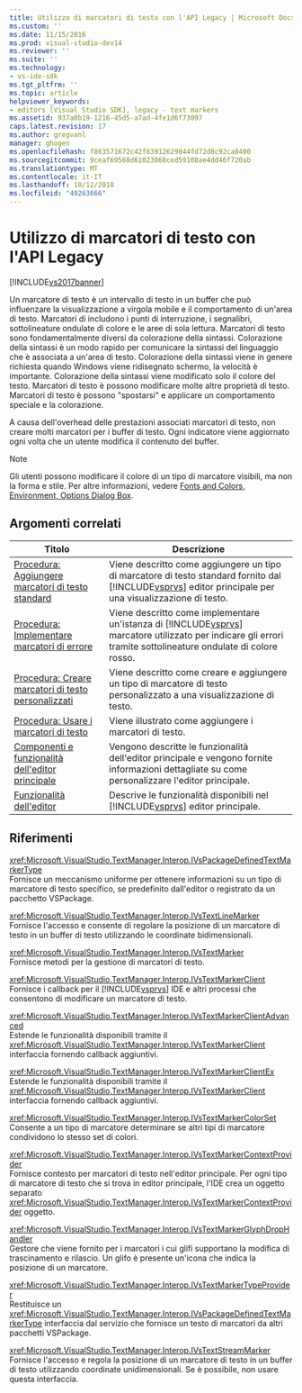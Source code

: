 ```yaml
---
title: Utilizzo di marcatori di testo con l'API Legacy | Microsoft Docs
ms.custom: ''
ms.date: 11/15/2016
ms.prod: visual-studio-dev14
ms.reviewer: ''
ms.suite: ''
ms.technology:
- vs-ide-sdk
ms.tgt_pltfrm: ''
ms.topic: article
helpviewer_keywords:
- editors [Visual Studio SDK], legacy - text markers
ms.assetid: 937a0b19-1216-45d5-a7ad-4fe1d6f73097
caps.latest.revision: 17
ms.author: gregvanl
manager: ghogen
ms.openlocfilehash: f863571672c42f63912629844fd72d8c92ca8400
ms.sourcegitcommit: 9ceaf69568d61023868ced59108ae4dd46f720ab
ms.translationtype: MT
ms.contentlocale: it-IT
ms.lasthandoff: 10/12/2018
ms.locfileid: "49263666"
---
```

# <a name="using-text-markers-with-the-legacy-api"></a>Utilizzo di marcatori di testo con l'API Legacy
[!INCLUDE[vs2017banner](../includes/vs2017banner.md)]

Un marcatore di testo è un intervallo di testo in un buffer che può influenzare la visualizzazione a virgola mobile e il comportamento di un'area di testo. Marcatori di includono i punti di interruzione, i segnalibri, sottolineature ondulate di colore e le aree di sola lettura. Marcatori di testo sono fondamentalmente diversi da colorazione della sintassi. Colorazione della sintassi è un modo rapido per comunicare la sintassi del linguaggio che è associata a un'area di testo. Colorazione della sintassi viene in genere richiesta quando Windows viene ridisegnato schermo, la velocità è importante. Colorazione della sintassi viene modificato solo il colore del testo. Marcatori di testo è possono modificare molte altre proprietà di testo. Marcatori di testo è possono "spostarsi" e applicare un comportamento speciale e la colorazione.  
  
 A causa dell'overhead delle prestazioni associati marcatori di testo, non creare molti marcatori per i buffer di testo. Ogni indicatore viene aggiornato ogni volta che un utente modifica il contenuto del buffer.  
  
> [!NOTE]
>  Gli utenti possono modificare il colore di un tipo di marcatore visibili, ma non la forma e stile. Per altre informazioni, vedere [Fonts and Colors, Environment, Options Dialog Box](../ide/reference/fonts-and-colors-environment-options-dialog-box.md).  
  
## <a name="related-topics"></a>Argomenti correlati  
  
|Titolo|Descrizione|  
|-----------|-----------------|  
|[Procedura: Aggiungere marcatori di testo standard](../extensibility/how-to-add-standard-text-markers.md)|Viene descritto come aggiungere un tipo di marcatore di testo standard fornito dal [!INCLUDE[vsprvs](../includes/vsprvs-md.md)] editor principale per una visualizzazione di testo.|  
|[Procedura: Implementare marcatori di errore](../extensibility/how-to-implement-error-markers.md)|Viene descritto come implementare un'istanza di [!INCLUDE[vsprvs](../includes/vsprvs-md.md)] marcatore utilizzato per indicare gli errori tramite sottolineature ondulate di colore rosso.|  
|[Procedura: Creare marcatori di testo personalizzati](../extensibility/how-to-create-custom-text-markers.md)|Viene descritto come creare e aggiungere un tipo di marcatore di testo personalizzato a una visualizzazione di testo.|  
|[Procedura: Usare i marcatori di testo](../extensibility/how-to-use-text-markers.md)|Viene illustrato come aggiungere i marcatori di testo.|  
|[Componenti e funzionalità dell'editor principale](../extensibility/inside-the-core-editor.md)|Vengono descritte le funzionalità dell'editor principale e vengono fornite informazioni dettagliate su come personalizzare l'editor principale.|  
|[Funzionalità dell'editor](http://msdn.microsoft.com/en-us/bdac940d-1f14-4019-a01f-fd0bb3dc7198)|Descrive le funzionalità disponibili nel [!INCLUDE[vsprvs](../includes/vsprvs-md.md)] editor principale.|  
  
## <a name="reference"></a>Riferimenti  
 <xref:Microsoft.VisualStudio.TextManager.Interop.IVsPackageDefinedTextMarkerType>  
 Fornisce un meccanismo uniforme per ottenere informazioni su un tipo di marcatore di testo specifico, se predefinito dall'editor o registrato da un pacchetto VSPackage.  
  
 <xref:Microsoft.VisualStudio.TextManager.Interop.IVsTextLineMarker>  
 Fornisce l'accesso e consente di regolare la posizione di un marcatore di testo in un buffer di testo utilizzando le coordinate bidimensionali.  
  
 <xref:Microsoft.VisualStudio.TextManager.Interop.IVsTextMarker>  
 Fornisce metodi per la gestione di marcatori di testo.  
  
 <xref:Microsoft.VisualStudio.TextManager.Interop.IVsTextMarkerClient>  
 Fornisce i callback per il [!INCLUDE[vsprvs](../includes/vsprvs-md.md)] IDE e altri processi che consentono di modificare un marcatore di testo.  
  
 <xref:Microsoft.VisualStudio.TextManager.Interop.IVsTextMarkerClientAdvanced>  
 Estende le funzionalità disponibili tramite il <xref:Microsoft.VisualStudio.TextManager.Interop.IVsTextMarkerClient> interfaccia fornendo callback aggiuntivi.  
  
 <xref:Microsoft.VisualStudio.TextManager.Interop.IVsTextMarkerClientEx>  
 Estende le funzionalità disponibili tramite il <xref:Microsoft.VisualStudio.TextManager.Interop.IVsTextMarkerClient> interfaccia fornendo callback aggiuntivi.  
  
 <xref:Microsoft.VisualStudio.TextManager.Interop.IVsTextMarkerColorSet>  
 Consente a un tipo di marcatore determinare se altri tipi di marcatore condividono lo stesso set di colori.  
  
 <xref:Microsoft.VisualStudio.TextManager.Interop.IVsTextMarkerContextProvider>  
 Fornisce contesto per marcatori di testo nell'editor principale. Per ogni tipo di marcatore di testo che si trova in editor principale, l'IDE crea un oggetto separato <xref:Microsoft.VisualStudio.TextManager.Interop.IVsTextMarkerContextProvider> oggetto.  
  
 <xref:Microsoft.VisualStudio.TextManager.Interop.IVsTextMarkerGlyphDropHandler>  
 Gestore che viene fornito per i marcatori i cui glifi supportano la modifica di trascinamento e rilascio. Un glifo è presente un'icona che indica la posizione di un marcatore.  
  
 <xref:Microsoft.VisualStudio.TextManager.Interop.IVsTextMarkerTypeProvider>  
 Restituisce un <xref:Microsoft.VisualStudio.TextManager.Interop.IVsPackageDefinedTextMarkerType> interfaccia dal servizio che fornisce un testo di marcatori da altri pacchetti VSPackage.  
  
 <xref:Microsoft.VisualStudio.TextManager.Interop.IVsTextStreamMarker>  
 Fornisce l'accesso e regola la posizione di un marcatore di testo in un buffer di testo utilizzando coordinate unidimensionali. Se è possibile, non usare questa interfaccia.

